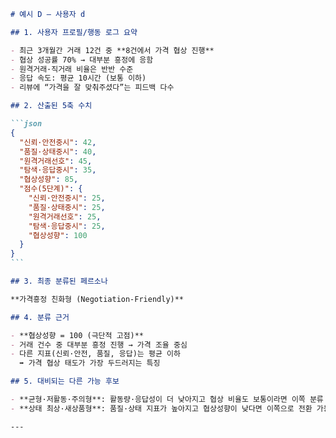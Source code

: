 ````markdown
# 예시 D – 사용자 d

## 1. 사용자 프로필/행동 로그 요약

- 최근 3개월간 거래 12건 중 **8건에서 가격 협상 진행**
- 협상 성공률 70% → 대부분 흥정에 응함
- 원격거래·직거래 비율은 반반 수준
- 응답 속도: 평균 10시간 (보통 이하)
- 리뷰에 “가격을 잘 맞춰주셨다”는 피드백 다수

## 2. 산출된 5축 수치

```json
{
  "신뢰·안전중시": 42,
  "품질·상태중시": 40,
  "원격거래선호": 45,
  "탐색·응답중시": 35,
  "협상성향": 85,
  "점수(5단계)": {
    "신뢰·안전중시": 25,
    "품질·상태중시": 25,
    "원격거래선호": 25,
    "탐색·응답중시": 25,
    "협상성향": 100
  }
}
```

## 3. 최종 분류된 페르소나

**가격흥정 친화형 (Negotiation-Friendly)**

## 4. 분류 근거

- **협상성향 = 100 (극단적 고점)**
- 거래 건수 중 대부분 흥정 진행 → 가격 조율 중심
- 다른 지표(신뢰·안전, 품질, 응답)는 평균 이하
  ➡ 가격 협상 태도가 가장 두드러지는 특징

## 5. 대비되는 다른 가능 후보

- **균형·저활동·주의형**: 활동량·응답성이 더 낮아지고 협상 비율도 보통이라면 이쪽 분류 가능
- **상태 최상·새상품형**: 품질·상태 지표가 높아지고 협상성향이 낮다면 이쪽으로 전환 가능

---
````
